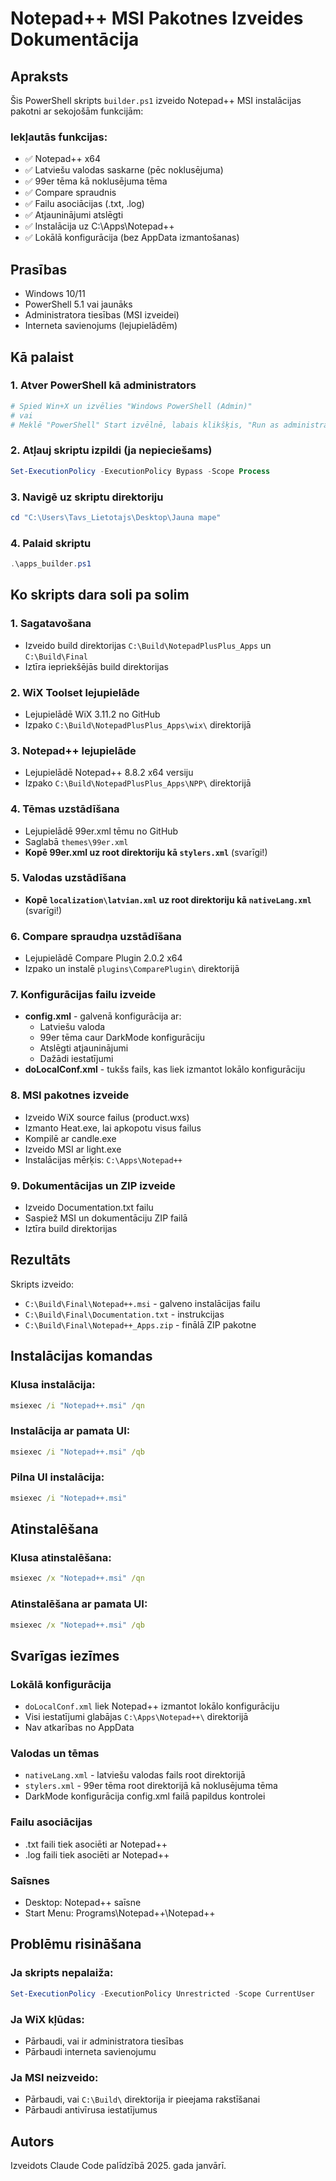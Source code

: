 # Notepad++ MSI Pakotnes Izveides Dokumentācija

## Apraksts
Šis PowerShell skripts `builder.ps1` izveido Notepad++ MSI instalācijas pakotni ar sekojošām funkcijām:

### Iekļautās funkcijas:
- ✅ Notepad++ x64
- ✅ Latviešu valodas saskarne (pēc noklusējuma)
- ✅ 99er tēma kā noklusējuma tēma
- ✅ Compare spraudnis
- ✅ Failu asociācijas (.txt, .log)
- ✅ Atjauninājumi atslēgti
- ✅ Instalācija uz C:\Apps\Notepad++
- ✅ Lokālā konfigurācija (bez AppData izmantošanas)

## Prasības
- Windows 10/11
- PowerShell 5.1 vai jaunāks
- Administratora tiesības (MSI izveidei)
- Interneta savienojums (lejupielādēm)

## Kā palaist

### 1. Atver PowerShell kā administrators
```powershell
# Spied Win+X un izvēlies "Windows PowerShell (Admin)"
# vai
# Meklē "PowerShell" Start izvēlnē, labais klikšķis, "Run as administrator"
```

### 2. Atļauj skriptu izpildi (ja nepieciešams)
```powershell
Set-ExecutionPolicy -ExecutionPolicy Bypass -Scope Process
```

### 3. Navigē uz skriptu direktoriju
```powershell
cd "C:\Users\Tavs_Lietotajs\Desktop\Jauna mape"
```

### 4. Palaid skriptu
```powershell
.\apps_builder.ps1
```

## Ko skripts dara soli pa solim

### 1. Sagatavošana
- Izveido build direktorijas `C:\Build\NotepadPlusPlus_Apps` un `C:\Build\Final`
- Iztīra iepriekšējās build direktorijas

### 2. WiX Toolset lejupielāde
- Lejupielādē WiX 3.11.2 no GitHub
- Izpako `C:\Build\NotepadPlusPlus_Apps\wix\` direktorijā

### 3. Notepad++ lejupielāde
- Lejupielādē Notepad++ 8.8.2 x64 versiju
- Izpako `C:\Build\NotepadPlusPlus_Apps\NPP\` direktorijā

### 4. Tēmas uzstādīšana
- Lejupielādē 99er.xml tēmu no GitHub
- Saglabā `themes\99er.xml`
- **Kopē 99er.xml uz root direktoriju kā `stylers.xml`** (svarīgi!)

### 5. Valodas uzstādīšana
- **Kopē `localization\latvian.xml` uz root direktoriju kā `nativeLang.xml`** (svarīgi!)

### 6. Compare spraudņa uzstādīšana
- Lejupielādē Compare Plugin 2.0.2 x64
- Izpako un instalē `plugins\ComparePlugin\` direktorijā

### 7. Konfigurācijas failu izveide
- **config.xml** - galvenā konfigurācija ar:
  - Latviešu valoda
  - 99er tēma caur DarkMode konfigurāciju
  - Atslēgti atjauninājumi
  - Dažādi iestatījumi
- **doLocalConf.xml** - tukšs fails, kas liek izmantot lokālo konfigurāciju

### 8. MSI pakotnes izveide
- Izveido WiX source failus (product.wxs)
- Izmanto Heat.exe, lai apkopotu visus failus
- Kompilē ar candle.exe
- Izveido MSI ar light.exe
- Instalācijas mērķis: `C:\Apps\Notepad++`

### 9. Dokumentācijas un ZIP izveide
- Izveido Documentation.txt failu
- Saspiež MSI un dokumentāciju ZIP failā
- Iztīra build direktorijas

## Rezultāts
Skripts izveido:
- `C:\Build\Final\Notepad++.msi` - galveno instalācijas failu
- `C:\Build\Final\Documentation.txt` - instrukcijas
- `C:\Build\Final\Notepad++_Apps.zip` - finālā ZIP pakotne

## Instalācijas komandas

### Klusa instalācija:
```cmd
msiexec /i "Notepad++.msi" /qn
```

### Instalācija ar pamata UI:
```cmd
msiexec /i "Notepad++.msi" /qb
```

### Pilna UI instalācija:
```cmd
msiexec /i "Notepad++.msi"
```

## Atinstalēšana

### Klusa atinstalēšana:
```cmd
msiexec /x "Notepad++.msi" /qn
```

### Atinstalēšana ar pamata UI:
```cmd
msiexec /x "Notepad++.msi" /qb
```

## Svarīgas iezīmes

### Lokālā konfigurācija
- `doLocalConf.xml` liek Notepad++ izmantot lokālo konfigurāciju
- Visi iestatījumi glabājas `C:\Apps\Notepad++\` direktorijā
- Nav atkarības no AppData

### Valodas un tēmas
- `nativeLang.xml` - latviešu valodas fails root direktorijā
- `stylers.xml` - 99er tēma root direktorijā kā noklusējuma tēma
- DarkMode konfigurācija config.xml failā papildus kontrolei

### Failu asociācijas
- .txt faili tiek asociēti ar Notepad++
- .log faili tiek asociēti ar Notepad++

### Saīsnes
- Desktop: Notepad++ saīsne
- Start Menu: Programs\Notepad++\Notepad++

## Problēmu risināšana

### Ja skripts nepalaiža:
```powershell
Set-ExecutionPolicy -ExecutionPolicy Unrestricted -Scope CurrentUser
```

### Ja WiX kļūdas:
- Pārbaudi, vai ir administratora tiesības
- Pārbaudi interneta savienojumu

### Ja MSI neizveido:
- Pārbaudi, vai `C:\Build\` direktorija ir pieejama rakstīšanai
- Pārbaudi antivīrusa iestatījumus

## Autors
Izveidots Claude Code palīdzībā 2025. gada janvārī.